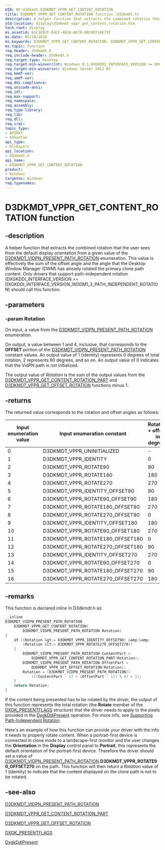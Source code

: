 ```yaml
---
UID: NF:d3dkmdt.D3DKMDT_VPPR_GET_CONTENT_ROTATION
title: D3DKMDT_VPPR_GET_CONTENT_ROTATION function (d3dkmdt.h)
description: A helper function that extracts the combined rotation that the user sees from the default display orientation from a given value of the D3DKMDT_VIDPN_PRESENT_PATH_ROTATION enumeration.
old-location: display\d3dkmdt_vppr_get_content_rotation.htm
tech.root: display
ms.assetid: 61C1EB2F-E4CF-4B18-AD7B-6B24EF14E71F
ms.date: 05/10/2018
ms.keywords: D3DKMDT_VPPR_GET_CONTENT_ROTATION, D3DKMDT_VPPR_GET_CONTENT_ROTATION function [Display Devices], d3dkmdt/D3DKMDT_VPPR_GET_CONTENT_ROTATION, display.d3dkmdt_vppr_get_content_rotation
ms.topic: function
req.header: d3dkmdt.h
req.include-header: D3dkmdt.h
req.target-type: Desktop
req.target-min-winverclnt: Windows 8.1,DXGKDDI_INTERFACE_VERSION >= DXGKDDI_INTERFACE_VERSION_WDDM1_3_PATH_INDEPENDENT_ROTATION
req.target-min-winversvr: Windows Server 2012 R2
req.kmdf-ver: 
req.umdf-ver: 
req.ddi-compliance: 
req.unicode-ansi: 
req.idl: 
req.max-support: 
req.namespace: 
req.assembly: 
req.type-library: 
req.lib: 
req.dll: 
req.irql: 
topic_type:
- APIRef
- kbSyntax
api_type:
- DllExport
api_location:
- D3dkmdt.h
api_name:
- D3DKMDT_VPPR_GET_CONTENT_ROTATION
product:
- Windows
targetos: Windows
req.typenames: 
---
```


# D3DKMDT_VPPR_GET_CONTENT_ROTATION function


## -description


A helper function that extracts the combined rotation that the user sees from the default display orientation from a given value of the <a href="https://msdn.microsoft.com/library/windows/hardware/ff546700">D3DKMDT_VIDPN_PRESENT_PATH_ROTATION</a> enumeration. This value is effectively the sum of the offset angle and the angle that the Desktop Window Manager (DWM) has already rotated the primary clone path content. Only drivers that support path-independent rotation (DXGKDDI_INTERFACE_VERSION &gt;= DXGKDDI_INTERFACE_VERSION_WDDM1_3_PATH_INDEPENDENT_ROTATION) should call this function.


## -parameters




### -param Rotation

On input, a value from  the <a href="https://msdn.microsoft.com/library/windows/hardware/ff546700">D3DKMDT_VIDPN_PRESENT_PATH_ROTATION</a> enumeration.

On output, a value between 1 and 4, inclusive, that corresponds to the <b>OFFSET</b> portion of the <a href="https://msdn.microsoft.com/library/windows/hardware/ff546700">D3DKMDT_VIDPN_PRESENT_PATH_ROTATION</a> constant values. An output value of 1 (identity) represents 0 degrees of total rotation, 2 represents 90 degrees, and so on. An output value of 0 indicates that the VidPN path is not initialized.

The output value of <i>Rotation</i> is the sum of the output values from the <a href="https://msdn.microsoft.com/library/windows/hardware/dn653323">D3DKMDT_VPPR_GET_CONTENT_ROTATION_PART</a> and <a href="https://msdn.microsoft.com/library/windows/hardware/dn653324">D3DKMDT_VPPR_GET_OFFSET_ROTATION</a> functions minus 1.


## -returns

The returned value corresponds to the rotation and offset angles as follows:

|Input enumeration value|Input enumeration constant|Rotation + offset, in degrees|Output Rotation value|
|--- |--- |--- |--- |
|0|D3DKMDT_VPPR_UNINITIALIZED|-|0|
|1|D3DKMDT_VPPR_IDENTITY|0|1|
|2|D3DKMDT_VPPR_ROTATE90|90|2|
|3|D3DKMDT_VPPR_ROTATE180|180|3|
|4|D3DKMDT_VPPR_ROTATE270|270|4|
|5|D3DKMDT_VPPR_IDENTITY_OFFSET90|90|2|
|6|D3DKMDT_VPPR_ROTATE90_OFFSET90|180|3|
|7|D3DKMDT_VPPR_ROTATE180_OFFSET90|270|4|
|8|D3DKMDT_VPPR_ROTATE270_OFFSET90|0|1|
|9|D3DKMDT_VPPR_IDENTITY_OFFSET180|180|3|
|10|D3DKMDT_VPPR_ROTATE90_OFFSET180|270|4|
|11|D3DKMDT_VPPR_ROTATE180_OFFSET180|0|1|
|12|D3DKMDT_VPPR_ROTATE270_OFFSET180|90|2|
|13|D3DKMDT_VPPR_IDENTITY_OFFSET270|270|4|
|14|D3DKMDT_VPPR_ROTATE90_OFFSET270|0|1|
|15|D3DKMDT_VPPR_ROTATE180_OFFSET270|90|2|
|16|D3DKMDT_VPPR_ROTATE270_OFFSET270|180|3|

## -remarks



This function is declared inline in D3dkmdt.h as:

```cpp
__inline
D3DKMDT_VIDPN_PRESENT_PATH_ROTATION 
    D3DKMDT_VPPR_GET_CONTENT_ROTATION(
        D3DKMDT_VIDPN_PRESENT_PATH_ROTATION Rotation)
{
    if ((Rotation &gt;= D3DKMDT_VPPR_IDENTITY_OFFSET90) &amp;&amp;
        (Rotation &lt;= D3DKMDT_VPPR_ROTATE270_OFFSET270))
    {
        D3DKMDT_VIDPN_PRESENT_PATH_ROTATION ContentPart = 
            D3DKMDT_VPPR_GET_CONTENT_ROTATION_PART(Rotation);
        D3DKMDT_VIDPN_PRESENT_PATH_ROTATION OffsetPart =
            D3DKMDT_VPPR_GET_OFFSET_ROTATION(Rotation);
        Rotation = (D3DKMDT_VIDPN_PRESENT_PATH_ROTATION)(
            (((ContentPart - 1) + (OffsetPart - 1)) % 4) + 1);
    }
    return Rotation;
}
```

If the content being presented has to be rotated by the driver, the output of this function represents the total rotation (the <b>Rotate</b> member of the <a href="https://msdn.microsoft.com/library/windows/hardware/ff562005">DXGK_PRESENTFLAGS</a> structure) that the driver needs to apply to the pixels provided in the <a href="https://msdn.microsoft.com/1a46b129-1e78-44e6-a609-59eab206692b">DxgkDdiPresent</a> operation. For more info, see <a href="https://msdn.microsoft.com/136CEDA5-2839-4E6E-A032-1A9222C769C6">Supporting Path-Independent Rotation</a>.

Here's an example of how this function can provide your driver with the info it needs to properly rotate content. When a portrait-first device is connected in clone mode to a landscape-first monitor and  the user changes the <b>Orientation</b> in the <b>Display</b> control panel to <b>Portrait</b>, this represents the default orientation of the portrait-first device. Therefore the driver should set a value of <a href="https://msdn.microsoft.com/library/windows/hardware/ff546700">D3DKMDT_VIDPN_PRESENT_PATH_ROTATION</a>.<b>D3DKMDT_VPPR_ROTATE90_OFFSET270</b> on the path. This function will then return a <i>Rotation</i> value of 1 (identity) to indicate that the content displayed on the clone path is not to be rotated.




## -see-also




<a href="https://msdn.microsoft.com/library/windows/hardware/ff546700">D3DKMDT_VIDPN_PRESENT_PATH_ROTATION</a>



<a href="https://msdn.microsoft.com/library/windows/hardware/dn653323">D3DKMDT_VPPR_GET_CONTENT_ROTATION_PART</a>



<a href="https://msdn.microsoft.com/library/windows/hardware/dn653324">D3DKMDT_VPPR_GET_OFFSET_ROTATION</a>



<a href="https://msdn.microsoft.com/library/windows/hardware/ff562005">DXGK_PRESENTFLAGS</a>



<a href="https://msdn.microsoft.com/1a46b129-1e78-44e6-a609-59eab206692b">DxgkDdiPresent</a>
 

 

